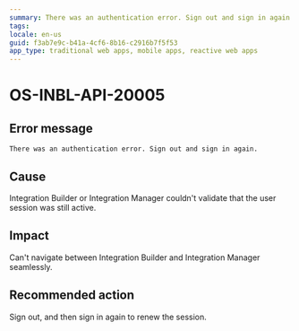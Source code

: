 ```yaml
---
summary: There was an authentication error. Sign out and sign in again.
tags:
locale: en-us
guid: f3ab7e9c-b41a-4cf6-8b16-c2916b7f5f53
app_type: traditional web apps, mobile apps, reactive web apps
---
```


# OS-INBL-API-20005

## Error message

`There was an authentication error. Sign out and sign in again.`

## Cause

Integration Builder or Integration Manager couldn't validate that the user session was still active.

## Impact

Can't navigate between Integration Builder and Integration Manager seamlessly.

## Recommended action

Sign out, and then sign in again to renew the session.
